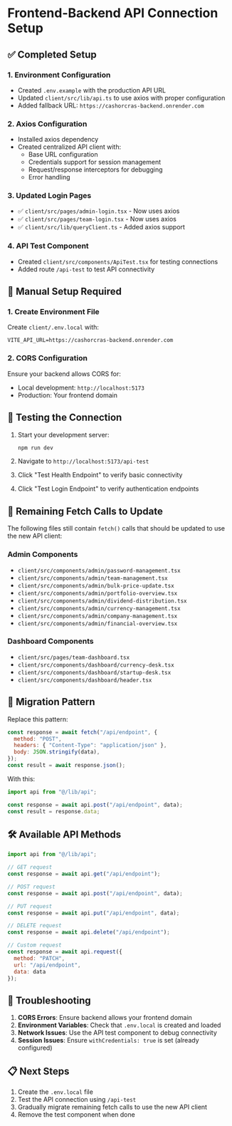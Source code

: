 # Frontend-Backend API Connection Setup

## ✅ Completed Setup

### 1. Environment Configuration
- Created `.env.example` with the production API URL
- Updated `client/src/lib/api.ts` to use axios with proper configuration
- Added fallback URL: `https://cashorcras-backend.onrender.com`

### 2. Axios Configuration
- Installed axios dependency
- Created centralized API client with:
  - Base URL configuration
  - Credentials support for session management
  - Request/response interceptors for debugging
  - Error handling

### 3. Updated Login Pages
- ✅ `client/src/pages/admin-login.tsx` - Now uses axios
- ✅ `client/src/pages/team-login.tsx` - Now uses axios
- ✅ `client/src/lib/queryClient.ts` - Added axios support

### 4. API Test Component
- Created `client/src/components/ApiTest.tsx` for testing connections
- Added route `/api-test` to test API connectivity

## 🔧 Manual Setup Required

### 1. Create Environment File
Create `client/.env.local` with:
```env
VITE_API_URL=https://cashorcras-backend.onrender.com
```

### 2. CORS Configuration
Ensure your backend allows CORS for:
- Local development: `http://localhost:5173`
- Production: Your frontend domain

## 🚀 Testing the Connection

1. Start your development server:
   ```bash
   npm run dev
   ```

2. Navigate to `http://localhost:5173/api-test`

3. Click "Test Health Endpoint" to verify basic connectivity

4. Click "Test Login Endpoint" to verify authentication endpoints

## 📝 Remaining Fetch Calls to Update

The following files still contain `fetch()` calls that should be updated to use the new API client:

### Admin Components
- `client/src/components/admin/password-management.tsx`
- `client/src/components/admin/team-management.tsx`
- `client/src/components/admin/bulk-price-update.tsx`
- `client/src/components/admin/portfolio-overview.tsx`
- `client/src/components/admin/dividend-distribution.tsx`
- `client/src/components/admin/currency-management.tsx`
- `client/src/components/admin/company-management.tsx`
- `client/src/components/admin/financial-overview.tsx`

### Dashboard Components
- `client/src/pages/team-dashboard.tsx`
- `client/src/components/dashboard/currency-desk.tsx`
- `client/src/components/dashboard/startup-desk.tsx`
- `client/src/components/dashboard/header.tsx`

## 🔄 Migration Pattern

Replace this pattern:
```javascript
const response = await fetch("/api/endpoint", {
  method: "POST",
  headers: { "Content-Type": "application/json" },
  body: JSON.stringify(data),
});
const result = await response.json();
```

With this:
```javascript
import api from "@/lib/api";

const response = await api.post("/api/endpoint", data);
const result = response.data;
```

## 🛠️ Available API Methods

```javascript
import api from "@/lib/api";

// GET request
const response = await api.get("/api/endpoint");

// POST request
const response = await api.post("/api/endpoint", data);

// PUT request
const response = await api.put("/api/endpoint", data);

// DELETE request
const response = await api.delete("/api/endpoint");

// Custom request
const response = await api.request({
  method: "PATCH",
  url: "/api/endpoint",
  data: data
});
```

## 🐛 Troubleshooting

1. **CORS Errors**: Ensure backend allows your frontend domain
2. **Environment Variables**: Check that `.env.local` is created and loaded
3. **Network Issues**: Use the API test component to debug connectivity
4. **Session Issues**: Ensure `withCredentials: true` is set (already configured)

## 📋 Next Steps

1. Create the `.env.local` file
2. Test the API connection using `/api-test`
3. Gradually migrate remaining fetch calls to use the new API client
4. Remove the test component when done
